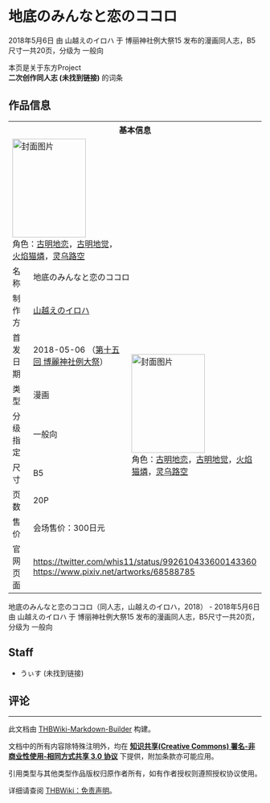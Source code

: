 # 地底のみんなと恋のココロ

<!-- source html: G:\repos\THBWiki-Markdown-Builder\THBWikiMarkdown\Temp\main\9\99\ns0%3A%E5%9C%B0%E5%BA%95%E3%81%AE%E3%81%BF%E3%82%93%E3%81%AA%E3%81%A8%E6%81%8B%E3%81%AE%E3%82%B3%E3%82%B3%E3%83%AD.html -->

2018年5月6日 由 山越えのイロハ 于 博丽神社例大祭15 发布的漫画同人志，B5尺寸一共20页，分级为 一般向

本页是关于东方Project  
 **二次创作同人志 (未找到链接)** 的词条
## 作品信息

<table><tbody><tr><th colspan="3">基本信息</th></tr><tr><td class="cover-artwork-mobile" colspan="2"><a href="./文件-地底のみんなと恋のココロ封面.png.md" class="image" title="封面图片"><img alt="封面图片" src="https://upload.thwiki.cc/thumb/8/86/%E5%9C%B0%E5%BA%95%E3%81%AE%E3%81%BF%E3%82%93%E3%81%AA%E3%81%A8%E6%81%8B%E3%81%AE%E3%82%B3%E3%82%B3%E3%83%AD%E5%B0%81%E9%9D%A2.png/146px-%E5%9C%B0%E5%BA%95%E3%81%AE%E3%81%BF%E3%82%93%E3%81%AA%E3%81%A8%E6%81%8B%E3%81%AE%E3%82%B3%E3%82%B3%E3%83%AD%E5%B0%81%E9%9D%A2.png" decoding="async" loading="lazy" width="146" height="196" srcset="https://upload.thwiki.cc/thumb/8/86/%E5%9C%B0%E5%BA%95%E3%81%AE%E3%81%BF%E3%82%93%E3%81%AA%E3%81%A8%E6%81%8B%E3%81%AE%E3%82%B3%E3%82%B3%E3%83%AD%E5%B0%81%E9%9D%A2.png/219px-%E5%9C%B0%E5%BA%95%E3%81%AE%E3%81%BF%E3%82%93%E3%81%AA%E3%81%A8%E6%81%8B%E3%81%AE%E3%82%B3%E3%82%B3%E3%83%AD%E5%B0%81%E9%9D%A2.png 1.5x, https://upload.thwiki.cc/thumb/8/86/%E5%9C%B0%E5%BA%95%E3%81%AE%E3%81%BF%E3%82%93%E3%81%AA%E3%81%A8%E6%81%8B%E3%81%AE%E3%82%B3%E3%82%B3%E3%83%AD%E5%B0%81%E9%9D%A2.png/292px-%E5%9C%B0%E5%BA%95%E3%81%AE%E3%81%BF%E3%82%93%E3%81%AA%E3%81%A8%E6%81%8B%E3%81%AE%E3%82%B3%E3%82%B3%E3%83%AD%E5%B0%81%E9%9D%A2.png 2x" data-file-width="805" data-file-height="1081"></a><div class="cover-char">角色：<a href="./古明地恋.md" title="古明地恋">古明地恋</a>，<a href="./古明地觉.md" title="古明地觉">古明地觉</a>，<a href="./火焰猫燐.md" title="火焰猫燐">火焰猫燐</a>，<a href="./灵乌路空.md" title="灵乌路空">灵乌路空</a></div></td>
</tr><tr><td class="label">名称</td><td colspan="2"> 地底のみんなと恋のココロ </td></tr><tr><td class="label">制作方</td><td><a href="./山越えのイロハ.md" title="山越えのイロハ">山越えのイロハ</a></td><td class="cover-artwork" rowspan="7" style="min-width:196px;"><a href="./文件-地底のみんなと恋のココロ封面.png.md" class="image" title="封面图片"><img alt="封面图片" src="https://upload.thwiki.cc/thumb/8/86/%E5%9C%B0%E5%BA%95%E3%81%AE%E3%81%BF%E3%82%93%E3%81%AA%E3%81%A8%E6%81%8B%E3%81%AE%E3%82%B3%E3%82%B3%E3%83%AD%E5%B0%81%E9%9D%A2.png/146px-%E5%9C%B0%E5%BA%95%E3%81%AE%E3%81%BF%E3%82%93%E3%81%AA%E3%81%A8%E6%81%8B%E3%81%AE%E3%82%B3%E3%82%B3%E3%83%AD%E5%B0%81%E9%9D%A2.png" decoding="async" loading="lazy" width="146" height="196" srcset="https://upload.thwiki.cc/thumb/8/86/%E5%9C%B0%E5%BA%95%E3%81%AE%E3%81%BF%E3%82%93%E3%81%AA%E3%81%A8%E6%81%8B%E3%81%AE%E3%82%B3%E3%82%B3%E3%83%AD%E5%B0%81%E9%9D%A2.png/219px-%E5%9C%B0%E5%BA%95%E3%81%AE%E3%81%BF%E3%82%93%E3%81%AA%E3%81%A8%E6%81%8B%E3%81%AE%E3%82%B3%E3%82%B3%E3%83%AD%E5%B0%81%E9%9D%A2.png 1.5x, https://upload.thwiki.cc/thumb/8/86/%E5%9C%B0%E5%BA%95%E3%81%AE%E3%81%BF%E3%82%93%E3%81%AA%E3%81%A8%E6%81%8B%E3%81%AE%E3%82%B3%E3%82%B3%E3%83%AD%E5%B0%81%E9%9D%A2.png/292px-%E5%9C%B0%E5%BA%95%E3%81%AE%E3%81%BF%E3%82%93%E3%81%AA%E3%81%A8%E6%81%8B%E3%81%AE%E3%82%B3%E3%82%B3%E3%83%AD%E5%B0%81%E9%9D%A2.png 2x" data-file-width="805" data-file-height="1081"></a><div class="cover-char">角色：<a href="./古明地恋.md" title="古明地恋">古明地恋</a>，<a href="./古明地觉.md" title="古明地觉">古明地觉</a>，<a href="./火焰猫燐.md" title="火焰猫燐">火焰猫燐</a>，<a href="./灵乌路空.md" title="灵乌路空">灵乌路空</a></div></td>
</tr><tr><td class="label">首发日期</td><td>2018-05-06&#160;（<a href="/展会作品列表?e=%E5%8D%9A%E4%B8%BD%E7%A5%9E%E7%A4%BE%E4%BE%8B%E5%A4%A7%E7%A5%AD%2315">第十五回 博麗神社例大祭</a>）</td></tr><tr><td class="label">类型</td><td>漫画</td></tr><tr><td class="label">分级指定</td><td>一般向</td></tr><tr><td class="label">尺寸</td><td>B5</td></tr><tr><td class="label">页数</td><td>20P</td></tr><tr><td class="label">售价</td><td>会场售价：300日元</td></tr>
<tr><td class="label">官网页面</td><td colspan="2"><a rel="nofollow" class="external free" href="https://twitter.com/whis11/status/992610433600143360">https://twitter.com/whis11/status/992610433600143360</a><br><a rel="nofollow" class="external free" href="https://www.pixiv.net/artworks/68588785">https://www.pixiv.net/artworks/68588785</a></td></tr></tbody></table>

地底のみんなと恋のココロ（同人志，山越えのイロハ，2018） - 2018年5月6日 由 山越えのイロハ 于 博丽神社例大祭15 发布的漫画同人志，B5尺寸一共20页，分级为 一般向
## Staff
- うぃす (未找到链接)

## 评论




---

此文档由 [THBWiki-Markdown-Builder](https://github.com/Delsin-Yu/THBWiki-Markdown-Builder) 构建。

文档中的所有内容除特殊注明外，均在 [**知识共享(Creative Commons) 署名-非商业性使用-相同方式共享 3.0 协议**](https://creativecommons.org/licenses/by-sa/3.0/deed.zh-hans) 下提供，附加条款亦可能应用。

引用类型与其他类型作品版权归原作者所有，如有作者授权则遵照授权协议使用。

详细请查阅 [THBWiki：免责声明](https://thbwiki.cc/THBWiki:%E5%85%8D%E8%B4%A3%E5%A3%B0%E6%98%8E)。

